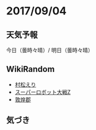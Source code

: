 # 2017/09/04

## 天気予報

今日（曇時々晴）/ 明日（曇時々晴）

## WikiRandom

* [村松えり](https://ja.wikipedia.org/wiki/%E6%9D%91%E6%9D%BE%E3%81%88%E3%82%8A)
* [スーパーロボット大戦Z](https://ja.wikipedia.org/wiki/%E3%82%B9%E3%83%BC%E3%83%91%E3%83%BC%E3%83%AD%E3%83%9C%E3%83%83%E3%83%88%E5%A4%A7%E6%88%A6Z)
* [敦煌郡](https://ja.wikipedia.org/wiki/%E6%95%A6%E7%85%8C%E9%83%A1)

## 気づき

